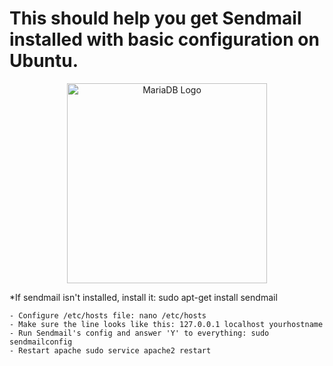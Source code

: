 # This should help you get Sendmail installed with basic configuration on Ubuntu.

<p align="center">
  <a href="https://ubuntu.com/" target="blank"><img src="https://149366088.v2.pressablecdn.com/wp-content/uploads/2020/04/ubuntu-focal-logo-Untitled-1.jpg" width="320" alt="MariaDB Logo" /></a>
</p>


*If sendmail isn't installed, install it: sudo apt-get install sendmail

```
- Configure /etc/hosts file: nano /etc/hosts
- Make sure the line looks like this: 127.0.0.1 localhost yourhostname
- Run Sendmail's config and answer 'Y' to everything: sudo sendmailconfig
- Restart apache sudo service apache2 restart
```
